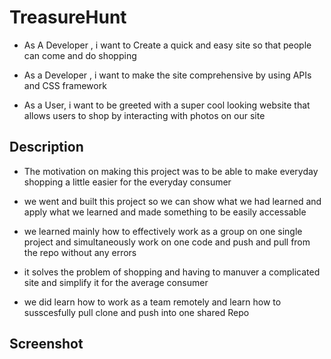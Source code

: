 # TreasureHunt 


* As A Developer , i want to Create a quick and easy site so that people can come and do shopping

* As a Developer , i want to make the site comprehensive by using APIs and CSS framework 



* As a User, i want to be greeted with a super cool looking website that allows users to shop by interacting with photos on our site 


## Description 

 
* The motivation on making this project was to be able to make everyday shopping a little easier for the everyday consumer 

* we went and built this project so we can show what we had learned and apply what we learned and made something to be easily accessable 

* we learned mainly how to effectively work as a group on one single project and simultaneously work on one code and push and pull from the repo without any errors  

* it solves the problem of shopping and having to manuver a complicated site and simplify it for the average consumer 

* we did learn how to work as a team remotely and learn how to susscesfully pull clone and push into one shared Repo 

## Screenshot 